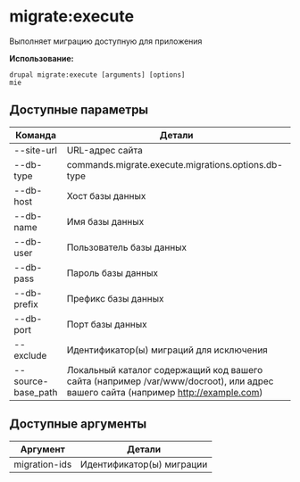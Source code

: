 # migrate:execute
Выполняет миграцию доступную для приложения

**Использование:**
```
drupal migrate:execute [arguments] [options]
mie
```

## Доступные параметры
Команда | Детали
-------|-------------
--site-url | URL-адрес сайта
--db-type | commands.migrate.execute.migrations.options.db-type
--db-host | Хост базы данных
--db-name | Имя базы данных
--db-user | Пользователь базы данных
--db-pass | Пароль базы данных
--db-prefix | Префикс базы данных
--db-port | Порт базы данных
--exclude | Идентификатор(ы) миграций для исключения
--source-base_path | Локальный каталог содержащий код вашего сайта (например /var/www/docroot), или адрес вашего сайта (например http://example.com)

## Доступные аргументы
Аргумент | Детали
---------|-------------
migration-ids | Идентификатор(ы) миграции
